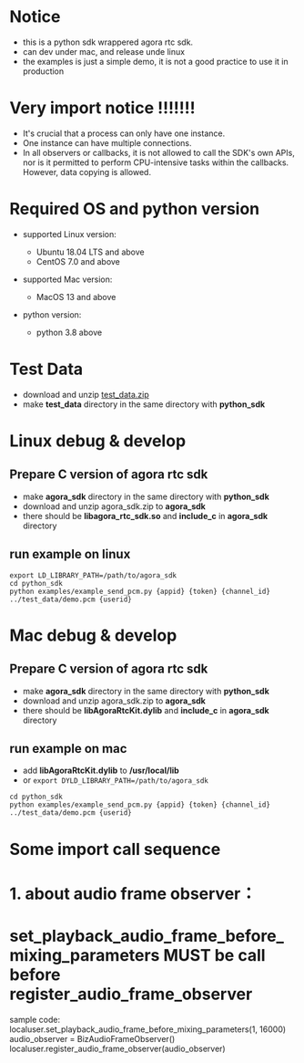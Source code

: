 # Notice
- this is a python sdk wrappered agora rtc sdk.
- can dev under mac, and release unde linux
- the examples is just a simple demo, it is not a good practice to use it in production
# Very import notice !!!!!!!
- It's crucial that a process can only have one instance.
- One instance can have multiple connections.
- In all observers or callbacks, it is not allowed to call the SDK's own APIs, nor is it permitted to perform   CPU-intensive tasks within the callbacks. However, data copying is allowed.

# Required OS and python version
- supported Linux version: 
  - Ubuntu 18.04 LTS and above
  - CentOS 7.0 and above
  
- supported Mac version:

  - MacOS 13 and above

- python version:
  - python 3.8 above

# Test Data
- download and unzip [test_data.zip](https://download.agora.io/demo/test/test_data_202408221437.zip)
- make **test_data** directory in the same directory with **python_sdk**

# Linux debug & develop
## Prepare C version of agora rtc sdk

- make **agora_sdk** directory in the same directory with **python_sdk**
- download and unzip agora_sdk.zip to **agora_sdk**
- there should be **libagora_rtc_sdk.so** and **include_c** in **agora_sdk** directory

## run example on linux
```
export LD_LIBRARY_PATH=/path/to/agora_sdk
cd python_sdk
python examples/example_send_pcm.py {appid} {token} {channel_id} ../test_data/demo.pcm {userid}
```

# Mac debug & develop
## Prepare C version of agora rtc sdk
- make **agora_sdk** directory in the same directory with **python_sdk**
- download and unzip agora_sdk.zip to **agora_sdk**
- there should be **libAgoraRtcKit.dylib** and **include_c** in **agora_sdk** directory

## run example on mac

- add **libAgoraRtcKit.dylib** to **/usr/local/lib**
- or  `export DYLD_LIBRARY_PATH=/path/to/agora_sdk`

```
cd python_sdk
python examples/example_send_pcm.py {appid} {token} {channel_id} ../test_data/demo.pcm {userid}
```
# Some import call sequence
# 1. about audio frame observer： 
# set_playback_audio_frame_before_mixing_parameters MUST be call before register_audio_frame_observer
sample code:
localuser.set_playback_audio_frame_before_mixing_parameters(1, 16000)
audio_observer = BizAudioFrameObserver()
localuser.register_audio_frame_observer(audio_observer)